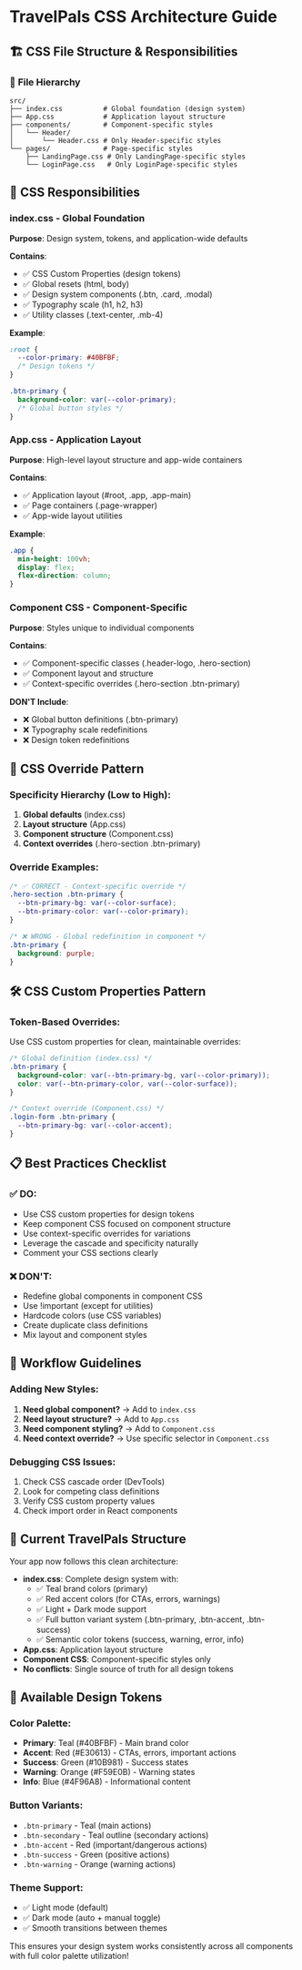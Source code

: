 # TravelPals CSS Architecture Guide

## 🏗️ CSS File Structure & Responsibilities

### 📁 **File Hierarchy**
```
src/
├── index.css          # Global foundation (design system)
├── App.css            # Application layout structure
├── components/        # Component-specific styles
│   └── Header/
│       └── Header.css # Only Header-specific styles
└── pages/             # Page-specific styles
    ├── LandingPage.css # Only LandingPage-specific styles
    └── LoginPage.css   # Only LoginPage-specific styles
```

## 🎯 **CSS Responsibilities**

### **index.css - Global Foundation**
**Purpose**: Design system, tokens, and application-wide defaults

**Contains**:
- ✅ CSS Custom Properties (design tokens)
- ✅ Global resets (html, body)
- ✅ Design system components (.btn, .card, .modal)
- ✅ Typography scale (h1, h2, h3)
- ✅ Utility classes (.text-center, .mb-4)

**Example**:
```css
:root {
  --color-primary: #40BFBF;
  /* Design tokens */
}

.btn-primary {
  background-color: var(--color-primary);
  /* Global button styles */
}
```

### **App.css - Application Layout**
**Purpose**: High-level layout structure and app-wide containers

**Contains**:
- ✅ Application layout (#root, .app, .app-main)
- ✅ Page containers (.page-wrapper)
- ✅ App-wide layout utilities

**Example**:
```css
.app {
  min-height: 100vh;
  display: flex;
  flex-direction: column;
}
```

### **Component CSS - Component-Specific**
**Purpose**: Styles unique to individual components

**Contains**:
- ✅ Component-specific classes (.header-logo, .hero-section)
- ✅ Component layout and structure
- ✅ Context-specific overrides (.hero-section .btn-primary)

**DON'T Include**:
- ❌ Global button definitions (.btn-primary)
- ❌ Typography scale redefinitions
- ❌ Design token redefinitions

## 🎨 **CSS Override Pattern**

### **Specificity Hierarchy** (Low to High):
1. **Global defaults** (index.css)
2. **Layout structure** (App.css)
3. **Component structure** (Component.css)
4. **Context overrides** (.hero-section .btn-primary)

### **Override Examples**:

```css
/* ✅ CORRECT - Context-specific override */
.hero-section .btn-primary {
  --btn-primary-bg: var(--color-surface);
  --btn-primary-color: var(--color-primary);
}

/* ❌ WRONG - Global redefinition in component */
.btn-primary {
  background: purple;
}
```

## 🛠️ **CSS Custom Properties Pattern**

### **Token-Based Overrides**:
Use CSS custom properties for clean, maintainable overrides:

```css
/* Global definition (index.css) */
.btn-primary {
  background-color: var(--btn-primary-bg, var(--color-primary));
  color: var(--btn-primary-color, var(--color-surface));
}

/* Context override (Component.css) */
.login-form .btn-primary {
  --btn-primary-bg: var(--color-accent);
}
```

## 📋 **Best Practices Checklist**

### **✅ DO**:
- Use CSS custom properties for design tokens
- Keep component CSS focused on component structure
- Use context-specific overrides for variations
- Leverage the cascade and specificity naturally
- Comment your CSS sections clearly

### **❌ DON'T**:
- Redefine global components in component CSS
- Use !important (except for utilities)
- Hardcode colors (use CSS variables)
- Create duplicate class definitions
- Mix layout and component styles

## 🚀 **Workflow Guidelines**

### **Adding New Styles**:
1. **Need global component?** → Add to `index.css`
2. **Need layout structure?** → Add to `App.css`
3. **Need component styling?** → Add to `Component.css`
4. **Need context override?** → Use specific selector in `Component.css`

### **Debugging CSS Issues**:
1. Check CSS cascade order (DevTools)
2. Look for competing class definitions
3. Verify CSS custom property values
4. Check import order in React components

## 🎯 **Current TravelPals Structure**

Your app now follows this clean architecture:

- **index.css**: Complete design system with:
  - ✅ Teal brand colors (primary)
  - ✅ Red accent colors (for CTAs, errors, warnings)
  - ✅ Light + Dark mode support
  - ✅ Full button variant system (.btn-primary, .btn-accent, .btn-success)
  - ✅ Semantic color tokens (success, warning, error, info)
- **App.css**: Application layout structure
- **Component CSS**: Component-specific styles only
- **No conflicts**: Single source of truth for all design tokens

## 🎨 **Available Design Tokens**

### **Color Palette**:
- **Primary**: Teal (#40BFBF) - Main brand color
- **Accent**: Red (#E30613) - CTAs, errors, important actions
- **Success**: Green (#10B981) - Success states
- **Warning**: Orange (#F59E0B) - Warning states
- **Info**: Blue (#4F96A8) - Informational content

### **Button Variants**:
- `.btn-primary` - Teal (main actions)
- `.btn-secondary` - Teal outline (secondary actions)
- `.btn-accent` - Red (important/dangerous actions)
- `.btn-success` - Green (positive actions)
- `.btn-warning` - Orange (warning actions)

### **Theme Support**:
- ✅ Light mode (default)
- ✅ Dark mode (auto + manual toggle)
- ✅ Smooth transitions between themes

This ensures your design system works consistently across all components with full color palette utilization!
